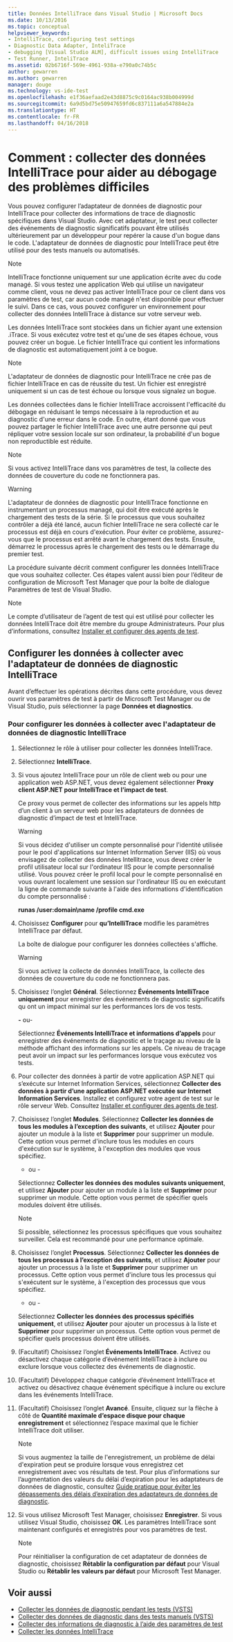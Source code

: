 ```yaml
---
title: Données IntelliTrace dans Visual Studio | Microsoft Docs
ms.date: 10/13/2016
ms.topic: conceptual
helpviewer_keywords:
- IntelliTrace, configuring test settings
- Diagnostic Data Adapter, InteliTrace
- debugging [Visual Studio ALM], difficult issues using IntelliTrace
- Test Runner, InteliTrace
ms.assetid: 02b6716f-569e-4961-938a-e790a0c74b5c
author: gewarren
ms.author: gewarren
manager: douge
ms.technology: vs-ide-test
ms.openlocfilehash: e1f36aefaad2e43d8875c9c0164ac938b004999d
ms.sourcegitcommit: 6a9d5bd75e50947659fd6c837111a6a547884e2a
ms.translationtype: HT
ms.contentlocale: fr-FR
ms.lasthandoff: 04/16/2018
---
```

# <a name="how-to-collect-intellitrace-data-to-help-debug-difficult-issues"></a>Comment : collecter des données IntelliTrace pour aider au débogage des problèmes difficiles

Vous pouvez configurer l’adaptateur de données de diagnostic pour IntelliTrace pour collecter des informations de trace de diagnostic spécifiques dans Visual Studio. Avec cet adaptateur, le test peut collecter des événements de diagnostic significatifs pouvant être utilisés ultérieurement par un développeur pour repérer la cause d'un bogue dans le code. L'adaptateur de données de diagnostic pour IntelliTrace peut être utilisé pour des tests manuels ou automatisés.

> [!NOTE]
> IntelliTrace fonctionne uniquement sur une application écrite avec du code managé. Si vous testez une application Web qui utilise un navigateur comme client, vous ne devez pas activer IntelliTrace pour ce client dans vos paramètres de test, car aucun code managé n'est disponible pour effectuer le suivi. Dans ce cas, vous pouvez configurer un environnement pour collecter des données IntelliTrace à distance sur votre serveur web.

Les données IntelliTrace sont stockées dans un fichier ayant une extension .iTrace. Si vous exécutez votre test et qu'une de ses étapes échoue, vous pouvez créer un bogue. Le fichier IntelliTrace qui contient les informations de diagnostic est automatiquement joint à ce bogue.

> [!NOTE]
> L'adaptateur de données de diagnostic pour IntelliTrace ne crée pas de fichier IntelliTrace en cas de réussite du test. Un fichier est enregistré uniquement si un cas de test échoue ou lorsque vous signalez un bogue.

 Les données collectées dans le fichier IntelliTrace accroissent l'efficacité du débogage en réduisant le temps nécessaire à la reproduction et au diagnostic d'une erreur dans le code. En outre, étant donné que vous pouvez partager le fichier IntelliTrace avec une autre personne qui peut répliquer votre session locale sur son ordinateur, la probabilité d'un bogue non reproductible est réduite.

> [!NOTE]
> Si vous activez IntelliTrace dans vos paramètres de test, la collecte des données de couverture du code ne fonctionnera pas.

> [!WARNING]
> L'adaptateur de données de diagnostic pour IntelliTrace fonctionne en instrumentant un processus managé, qui doit être exécuté après le chargement des tests de la série. Si le processus que vous souhaitez contrôler a déjà été lancé, aucun fichier IntelliTrace ne sera collecté car le processus est déjà en cours d'exécution. Pour éviter ce problème, assurez-vous que le processus est arrêté avant le chargement des tests. Ensuite, démarrez le processus après le chargement des tests ou le démarrage du premier test.

 La procédure suivante décrit comment configurer les données IntelliTrace que vous souhaitez collecter. Ces étapes valent aussi bien pour l’éditeur de configuration de Microsoft Test Manager que pour la boîte de dialogue Paramètres de test de Visual Studio.

> [!NOTE]
> Le compte d’utilisateur de l’agent de test qui est utilisé pour collecter les données IntelliTrace doit être membre du groupe Administrateurs. Pour plus d’informations, consultez [Installer et configurer des agents de test](../test/lab-management/install-configure-test-agents.md).

## <a name="configure-the-data-to-collect-with-the-intellitrace-diagnostic-data-adapter"></a>Configurer les données à collecter avec l'adaptateur de données de diagnostic IntelliTrace

Avant d’effectuer les opérations décrites dans cette procédure, vous devez ouvrir vos paramètres de test à partir de Microsoft Test Manager ou de Visual Studio, puis sélectionner la page **Données et diagnostics**.

### <a name="to-configure-the-data-to-collect-with-the-intellitrace-diagnostic-data-adapter"></a>Pour configurer les données à collecter avec l'adaptateur de données de diagnostic IntelliTrace

1.  Sélectionnez le rôle à utiliser pour collecter les données IntelliTrace.

2.  Sélectionnez **IntelliTrace**.

3.  Si vous ajoutez IntelliTrace pour un rôle de client web ou pour une application web ASP.NET, vous devez également sélectionner **Proxy client ASP.NET pour IntelliTrace et l’impact de test**.

     Ce proxy vous permet de collecter des informations sur les appels http d’un client à un serveur web pour les adaptateurs de données de diagnostic d’impact de test et IntelliTrace.

    > [!WARNING]
    > Si vous décidez d'utiliser un compte personnalisé pour l'identité utilisée pour le pool d'applications sur Internet Information Server (IIS) où vous envisagez de collecter des données Intellitrace, vous devez créer le profil utilisateur local sur l'ordinateur IIS pour le compte personnalisé utilisé. Vous pouvez créer le profil local pour le compte personnalisé en vous ouvrant localement une session sur l'ordinateur IIS ou en exécutant la ligne de commande suivante à l'aide des informations d'identification du compte personnalisé :
    >
    > **runas /user:domain\name /profile cmd.exe**

4.  Choisissez **Configurer** pour **qu’IntelliTrace** modifie les paramètres IntelliTrace par défaut.

     La boîte de dialogue pour configurer les données collectées s'affiche.

    > [!WARNING]
    > Si vous activez la collecte de données IntelliTrace, la collecte des données de couverture du code ne fonctionnera pas.

5.  Choisissez l’onglet **Général**. Sélectionnez **Événements IntelliTrace uniquement** pour enregistrer des événements de diagnostic significatifs qu ont un impact minimal sur les performances lors de vos tests.

     **-** ou-

     Sélectionnez **Événements IntelliTrace et informations d’appels** pour enregistrer des événements de diagnostic et le traçage au niveau de la méthode affichant des informations sur les appels. Ce niveau de traçage peut avoir un impact sur les performances lorsque vous exécutez vos tests.

6.  Pour collecter des données à partir de votre application ASP.NET qui s’exécute sur Internet Information Services, sélectionnez **Collecter des données à partir d’une application ASP.NET exécutée sur Internet Information Services**. Installez et configurez votre agent de test sur le rôle serveur Web. Consultez [Installer et configurer des agents de test](../test/lab-management/install-configure-test-agents.md).

7.  Choisissez l’onglet **Modules**. Sélectionnez **Collecter les données de tous les modules à l’exception des suivants**, et utilisez **Ajouter** pour ajouter un module à la liste et **Supprimer** pour supprimer un module. Cette option vous permet d'inclure tous les modules en cours d'exécution sur le système, à l'exception des modules que vous spécifiez.

     - ou -

     Sélectionnez **Collecter les données des modules suivants uniquement**, et utilisez **Ajouter** pour ajouter un module à la liste et **Supprimer** pour supprimer un module. Cette option vous permet de spécifier quels modules doivent être utilisés.

    > [!NOTE]
    > Si possible, sélectionnez les processus spécifiques que vous souhaitez surveiller. Cela est recommandé pour une performance optimale.

8.  Choisissez l’onglet **Processus**. Sélectionnez **Collecter les données de tous les processus à l’exception des suivants**, et utilisez **Ajouter** pour ajouter un processus à la liste et **Supprimer** pour supprimer un processus. Cette option vous permet d'inclure tous les processus qui s'exécutent sur le système, à l'exception des processus que vous spécifiez.

     - ou -

     Sélectionnez **Collecter les données des processus spécifiés uniquement**, et utilisez **Ajouter** pour ajouter un processus à la liste et **Supprimer** pour supprimer un processus. Cette option vous permet de spécifier quels processus doivent être utilisés.

9. (Facultatif) Choisissez l’onglet **Événements IntelliTrace**. Activez ou désactivez chaque catégorie d’événement IntelliTrace à inclure ou exclure lorsque vous collectez des événements de diagnostic.

10. (Facultatif) Développez chaque catégorie d’événement IntelliTrace et activez ou désactivez chaque événement spécifique à inclure ou exclure dans les événements IntelliTrace.

11. (Facultatif) Choisissez l’onglet **Avancé**. Ensuite, cliquez sur la flèche à côté de **Quantité maximale d’espace disque pour chaque enregistrement** et sélectionnez l’espace maximal que le fichier IntelliTrace doit utiliser.

    > [!NOTE]
    > Si vous augmentez la taille de l'enregistrement, un problème de délai d'expiration peut se produire lorsque vous enregistrez cet enregistrement avec vos résultats de test. Pour plus d’informations sur l’augmentation des valeurs du délai d’expiration pour les adaptateurs de données de diagnostic, consultez [Guide pratique pour éviter les dépassements des délais d’expiration des adaptateurs de données de diagnostic](../test/how-to-prevent-time-outs-for-diagnostic-data-adapters.md).

12. Si vous utilisez Microsoft Test Manager, choisissez **Enregistrer**. Si vous utilisez Visual Studio, choisissez **OK**. Les paramètres IntelliTrace sont maintenant configurés et enregistrés pour vos paramètres de test.

    > [!NOTE]
    > Pour réinitialiser la configuration de cet adaptateur de données de diagnostic, choisissez **Rétablir la configuration par défaut** pour Visual Studio ou **Rétablir les valeurs par défaut** pour Microsoft Test Manager.

## <a name="see-also"></a>Voir aussi

- [Collecter les données de diagnostic pendant les tests (VSTS)](/vsts/manual-test/collect-diagnostic-data)
- [Collecter des données de diagnostic dans des tests manuels (VSTS)](/vsts/manual-test/mtm/collect-more-diagnostic-data-in-manual-tests)
- [Collecter des informations de diagnostic à l’aide des paramètres de test](../test/collect-diagnostic-information-using-test-settings.md)
- [Collecter les données IntelliTrace](../test/how-to-collect-intellitrace-data-to-help-debug-difficult-issues.md)